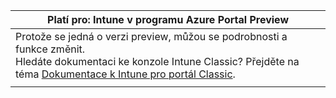 |Platí pro: Intune v programu Azure Portal Preview |
|--|
|Protože se jedná o verzi preview, můžou se podrobnosti a funkce změnit.<br>Hledáte dokumentaci ke konzole Intune Classic? Přejděte na téma [Dokumentace k Intune pro portál Classic](https://docs.microsoft.com/intune/understand-explore/introduction-to-microsoft-intune).|
| |
